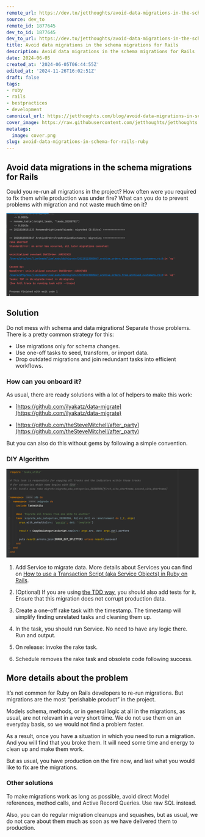 ```yaml
---
remote_url: https://dev.to/jetthoughts/avoid-data-migrations-in-the-schema-migrations-for-rails-5hdi
source: dev_to
remote_id: 1877645
dev_to_id: 1877645
dev_to_url: https://dev.to/jetthoughts/avoid-data-migrations-in-the-schema-migrations-for-rails-5hdi
title: Avoid data migrations in the schema migrations for Rails
description: Avoid data migrations in the schema migrations for Rails   Could you re-run all migrations...
date: 2024-06-05
created_at: '2024-06-05T06:44:55Z'
edited_at: '2024-11-26T16:02:51Z'
draft: false
tags:
- ruby
- rails
- bestpractices
- development
canonical_url: https://jetthoughts.com/blog/avoid-data-migrations-in-schema-for-rails-ruby/
cover_image: https://raw.githubusercontent.com/jetthoughts/jetthoughts.github.io/master/content/blog/avoid-data-migrations-in-schema-for-rails-ruby/cover.png
metatags:
  image: cover.png
slug: avoid-data-migrations-in-schema-for-rails-ruby
---
```


## Avoid data migrations in the schema migrations for Rails

Could you re-run all migrations in the project? How often were you required to fix them while production was under fire? What can you do to prevent problems with migration and not waste much time on it?

![Staled migrations on `db:migrate:reset`](file_0.png)

## Solution

Do not mess with schema and data migrations! Separate those problems. There is a pretty common strategy for this:

- Use migrations only for schema changes.
- Use one-off tasks to seed, transform, or import data.
- Drop outdated migrations and join redundant tasks into efficient workflows.

### How can you onboard it?

As usual, there are ready solutions with a lot of helpers to make this work:

- [https://github.com/ilyakatz/data-migrate](https://github.com/ilyakatz/data-migrate)

- [https://github.com/theSteveMitchell/after_party](https://github.com/theSteveMitchell/after_party)

But you can also do this without gems by following a simple convention.

### DIY Algorithm

![One-off data migration rake task](file_1.png)

 1. Add Service to migrate data. More details about Services you can find on [How to use a Transaction Script (aka Service Objects) in Ruby on Rails](https://jtway.co/how-to-use-a-transaction-script-aka-service-objects-in-ruby-on-rails-simple-example-161b7e228942?source=friends_link&sk=6b96a97ea4ec3ab4fa62e6e27fb39e9e).

 2. (Optional) If you are using [the TDD way](https://jtway.co/why-and-how-to-use-tdd-main-tips-976b3a6edebb), you should also add tests for it. Ensure that this migration does not corrupt production data.

 3. Create a one-off rake task with the timestamp. The timestamp will simplify finding unrelated tasks and cleaning them up.

 4. In the task, you should run Service. No need to have any logic there. Run and output.

 5. On release: invoke the rake task.

 6. Schedule removes the rake task and obsolete code following success.

## More details about the problem

It’s not common for Ruby on Rails developers to re-run migrations. But migrations are the most “perishable product” in the project.

Models schema, methods, or in general logic at all in the migrations, as usual, are not relevant in a very short time. We do not use them on an everyday basis, so we would not find a problem faster.

As a result, once you have a situation in which you need to run a migration. And you will find that you broke them. It will need some time and energy to clean up and make them work.

But as usual, you have production on the fire now, and last what you would like to fix are the migrations.

### Other solutions

To make migrations work as long as possible, avoid direct Model references, method calls, and Active Record Queries. Use raw SQL instead.

Also, you can do regular migration cleanups and squashes, but as usual, we do not care about them much as soon as we have delivered them to production.
